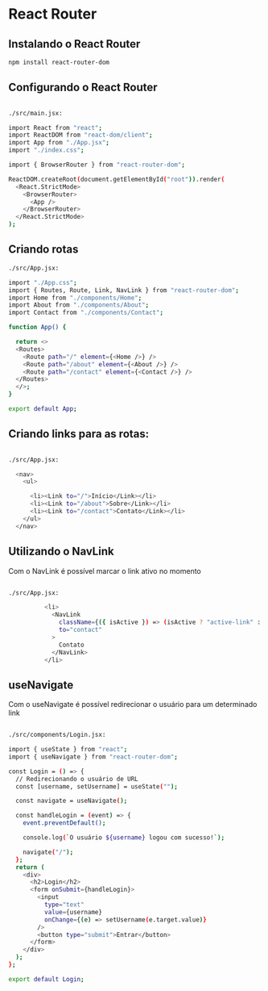 # React Router

## Instalando o React Router

```bash
npm install react-router-dom
```

## Configurando o React Router

```bash

./src/main.jsx:

import React from "react";
import ReactDOM from "react-dom/client";
import App from "./App.jsx";
import "./index.css";

import { BrowserRouter } from "react-router-dom";

ReactDOM.createRoot(document.getElementById("root")).render(
  <React.StrictMode>
    <BrowserRouter>
      <App />
    </BrowserRouter>
  </React.StrictMode>
);

```

## Criando rotas

```bash
./src/App.jsx:

import "./App.css";
import { Routes, Route, Link, NavLink } from "react-router-dom";
import Home from "./components/Home";
import About from "./components/About";
import Contact from "./components/Contact";

function App() {

  return <>
  <Routes>
    <Route path="/" element={<Home />} />
    <Route path="/about" element={<About />} />
    <Route path="/contact" element={<Contact />} />
  </Routes>
  </>;
}

export default App;

```

## Criando links para as rotas:

```bash

./src/App.jsx:

  <nav>
    <ul>

      <li><Link to="/">Início</Link></li>
      <li><Link to="/about">Sobre</Link></li>
      <li><Link to="/contact">Contato</Link></li>
    </ul>
  </nav>

```

## Utilizando o NavLink

Com o NavLink é possível marcar o link ativo no momento

```bash

./src/App.jsx:

          <li>
            <NavLink
              className={({ isActive }) => (isActive ? "active-link" : "")}
              to="contact"
            >
              Contato
            </NavLink>
          </li>

```

## useNavigate

Com o useNavigate é possível redirecionar o usuário para um determinado link

```bash

./src/components/Login.jsx:

import { useState } from "react";
import { useNavigate } from "react-router-dom";

const Login = () => {
  // Redirecionando o usuário de URL
  const [username, setUsername] = useState("");

  const navigate = useNavigate();

  const handleLogin = (event) => {
    event.preventDefault();

    console.log(`O usuário ${username} logou com sucesso!`);

    navigate("/");
  };
  return (
    <div>
      <h2>Login</h2>
      <form onSubmit={handleLogin}>
        <input
          type="text"
          value={username}
          onChange={(e) => setUsername(e.target.value)}
        />
        <button type="submit">Entrar</button>
      </form>
    </div>
  );
};

export default Login;

```